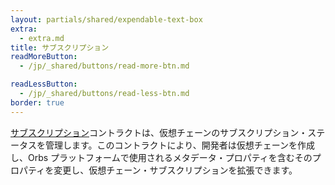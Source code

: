 ```yaml
---
layout: partials/shared/expendable-text-box
extra:
  - extra.md
title: サブスクリプション
readMoreButton:
  - /jp/_shared/buttons/read-more-btn.md

readLessButton:
  - /jp/_shared/buttons/read-less-btn.md
border: true
---
```


[サブスクリプション](https://etherscan.io/0xD11EFC10cf3A54B12e3F04143070BE3865E7Bb8E)コントラクトは、仮想チェーンのサブスクリプション・ステータスを管理します。このコントラクトにより、開発者は仮想チェーンを作成し、Orbs プラットフォームで使用されるメタデータ・プロパティを含むそのプロパティを変更し、仮想チェーン・サブスクリプションを拡張できます。
